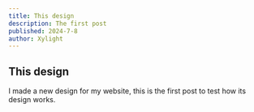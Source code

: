 ```yaml
---
title: This design
description: The first post
published: 2024-7-8
author: Xylight
---
```


## This design

I made a new design for my website, this is the first post to test how its design works.
